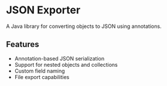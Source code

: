 # JSON Exporter
A Java library for converting objects to JSON using annotations.

## Features
- Annotation-based JSON serialization
- Support for nested objects and collections
- Custom field naming
- File export capabilities
